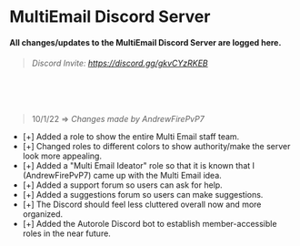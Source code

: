 
# MultiEmail Discord Server
#### All changes/updates to the MultiEmail Discord Server are logged here.
> ###### Discord Invite: https://discord.gg/gkvCYzRKEB

<br>
<br>

> 10/1/22 => *Changes made by AndrewFirePvP7*

- [+] Added a role to show the entire Multi Email staff team.
- [+] Changed roles to different colors to show authority/make the server look more appealing.
- [+] Added a "Multi Email Ideator" role so that it is known that I (AndrewFirePvP7) came up with the Multi Email idea.
- [+] Added a support forum so users can ask for help.
- [+] Added a suggestions forum so users can make suggestions.
- [+] The Discord should feel less cluttered overall now and more organized.
- [+] Added the Autorole Discord bot to establish member-accessible roles in the near future.
